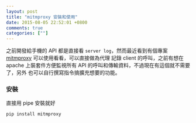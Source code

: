 ```yaml
---
layout: post
title: "mitmproxy 安裝和使用"
date: 2015-08-05 22:52:01 +0800
comments: true
categories: [""]
---
```



<!-- more -->

之前開發給手機的 API 都是直接看 `server log`，然而最近看到有個專案 [mitmproxy] 可以使用看看，可以直接做為代理
記錄 client 的呼叫，之前有想在 apache 上裝套件方便監視所有 API 的呼叫和傳輸資料，不過現在有這個就不需要了，另外
也可以自行撰寫指令搞擴充想要的功能。

### 安裝
直接用 pipe 安裝就好

	pip install mitmproxy



[mitmproxy]:https://github.com/mitmproxy/mitmproxy